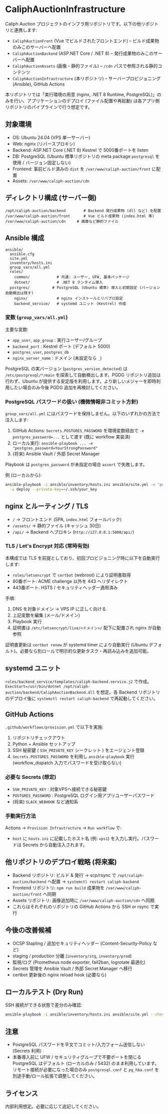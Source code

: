 # CaliphAuctionInfrastructure

Caliph Auction プロジェクトのインフラ用リポジトリです。以下の他リポジトリと連携します:

- `CaliphAuctionFront` (Vue でビルドされたフロントエンド) – ビルド成果物のみこのサーバーへ配置
- `CaliphAuctionBackend` (ASP.NET Core / .NET 8) – 発行成果物のみこのサーバーへ配置
- `CaliphAuctionAssets` (画像・静的ファイル) – `/cdn` パスで参照される静的コンテンツ
- `CaliphAuctionInfrastructure` (本リポジトリ) – サーバープロビジョニング (Ansible), GitHub Actions

本リポジトリでは「実行環境の用意 (nginx, .NET 8 Runtime, PostgreSQL)」のみを行い、アプリケーションのデプロイ (ファイル配置や再起動) は各アプリ側リポジトリのパイプラインで行う想定です。

## 対象環境
- OS: Ubuntu 24.04 (VPS 単一サーバー)
- Web: nginx (リバースプロキシ)
- Backend: ASP.NET Core (.NET 8) Kestrel で 5000番ポートを listen
- DB: PostgreSQL (Ubuntu 標準リポジトリの meta package `postgresql` を使用 / バージョン固定しない)
- Frontend: 事前ビルド済みの `dist` を `/var/www/caliph-auction/front` に配置
- Assets: `/var/www/caliph-auction/cdn`

## ディレクトリ構成 (サーバー側)
```
/opt/caliph-auction/backend        # Backend 発行成果物 (dll など) を配置
/var/www/caliph-auction/front      # Vue ビルド成果物 (index.html 等)
/var/www/caliph-auction/cdn     # 画像など静的ファイル
```

## Ansible 構成
```
ansible/
  ansible.cfg
  site.yml
  inventory/hosts.ini
  group_vars/all.yml
  roles/
    common/            # 共通: ユーザー, UFW, 基本パッケージ
    dotnet/            # .NET 8 ランタイム導入
  postgres/          # PostgreSQL (Ubuntu 標準) 導入と初期設定 (バージョン自動検出は残す)
    nginx/             # nginx インストールとリバプロ設定
    backend_service/   # systemd ユニット (Kestrel) 作成
```

### 変数 (`group_vars/all.yml`)
主要な変数:
- `app_user`, `app_group` : 実行ユーザー/グループ
- `backend_port` : Kestrel ポート (デフォルト 5000)
- `postgres_user`, `postgres_db`
- `nginx_server_name` : ドメイン (未設定なら `_`)

PostgreSQL の実バージョン (`postgres_version_detected`) は `/etc/postgresql/*/main` を探索して自動検出します。PGDG リポジトリ追加は行わず、Ubuntu が提供する安定版を利用します。より新しいメジャーを即時利用したい場合のみ今後 PGDG 追加を再検討してください。

### PostgreSQL パスワードの扱い (機微情報非コミット方針)
`group_vars/all.yml` にはパスワードを保持しません。以下のいずれかの方法で注入します:
1. GitHub Actions: `Secrets.POSTGRES_PASSWORD` を環境変数経由で `-e postgres_password=...` として渡す (既に workflow 実装済)
2. ローカル実行: `ansible-playbook ... -e "postgres_password=YourStrongPassword"`
3. (将来) Ansible Vault / 外部 Secret Manager

Playbook は `postgres_password` が未指定の場合 `assert` で失敗します。

例 (ローカルから):
```bash
ansible-playbook -i ansible/inventory/hosts.ini ansible/site.yml -e "postgres_password=StrongPass123" \
  -u deploy --private-key=~/.ssh/your_key
```

## nginx とルーティング / TLS
- `/` → フロントエンド (SPA, `index.html` フォールバック)
- `/assets/` → 静的ファイル (キャッシュ 30日)
- `/api/` → Backend へプロキシ (`http://127.0.0.1:5000/api/`)

### TLS / Let's Encrypt 対応 (常時有効)
本構成では TLS を前提としており、初回プロビジョニング時に以下を自動実行します:
- `roles/letsencrypt` で `certbot` (webroot) により証明書取得
- 80番ポート: ACME challenge 以外を 443 へリダイレクト
- 443番ポート: HSTS / セキュリティヘッダー適用済み

手順:
1. DNS を対象ドメイン → VPS IP に正しく向ける
2. 上記変数を編集 (メール/ドメイン)
3. Playbook 実行
4. 証明書は `/etc/letsencrypt/live/<ドメイン>/` 配下に配置され nginx が自動参照

証明書更新は `certbot renew` が systemd timer により自動実行 (Ubuntu デフォルト)。必要なら別ロールで明示的な更新タスク・再読み込みを追加可能。

## systemd ユニット
`roles/backend_service/templates/caliph-backend.service.j2` で作成。
`ExecStart=/usr/bin/dotnet /opt/caliph-auction/backend/CaliphAuctionBackend.dll` を想定。各 Backend リポジトリのデプロイ後に `systemctl restart caliph-backend` で再起動してください。

## GitHub Actions
`.github/workflows/provision.yml` で以下を実施:
1. リポジトリチェックアウト
2. Python + Ansible セットアップ
3. SSH 秘密鍵 ( `SSH_PRIVATE_KEY` シークレット ) をエージェント登録
4. `Secrets.POSTGRES_PASSWORD` を利用し `ansible-playbook` 実行 (workflow_dispatch 入力でパスワードを受け取らない)

### 必要な Secrets (想定)
- `SSH_PRIVATE_KEY` : 対象VPSへ接続できる秘密鍵
- `POSTGRES_PASSWORD` : PostgreSQL ログイン用アプリユーザーパスワード
- (将来) `SLACK_WEBHOOK` など通知系

### 手動実行方法
Actions → `Provision Infrastructure` → `Run workflow` で:
- `host` に `hosts.ini` に記載したホスト名 (例: `vps1`)
を入力し実行。パスワードは Secrets から自動注入されます。

## 他リポジトリのデプロイ戦略 (将来案)
- Backend リポジトリ: ビルド & 発行 → scp/rsync で `/opt/caliph-auction/backend` へ配置 → `systemctl restart caliph-backend`
- Frontend リポジトリ: `npm run build` 成果物を `/var/www/caliph-auction/front` へ同期
- Assets リポジトリ: 画像追加時に `/var/www/caliph-auction/cdn` へ同期
- これらはそれぞれのリポジトリの GitHub Actions から SSH or rsync で実行

## 今後の改善候補
- OCSP Stapling / 追加セキュリティヘッダー (Content-Security-Policy など)
- staging / production 分離 (`inventory/stg`, `inventory/prod`)
- 監視/ログ (Prometheus node exporter, fail2ban, logrotate 最適化)
- Secrets 管理を Ansible Vault / 外部 Secret Manager へ移行
- certbot 更新後の nginx reload hook (必要なら)

## ローカルテスト (Dry Run)
SSH 接続ができる状態で差分のみ確認:
```bash
ansible-playbook -i ansible/inventory/hosts.ini ansible/site.yml --check -e "postgres_password=Dummy"
```

## 注意
- PostgreSQL パスワードを平文でコミット/入力フォーム送信しない (Secrets 利用)
- 本番導入前に UFW / セキュリティグループで不要ポートを閉じる
PostgreSQL はデフォルト (ローカルのみ / 5432) のまま利用しています。リモート接続が必要になった場合のみ `postgresql.conf` と `pg_hba.conf` を別途手動/ロール拡張で調整してください。

## ライセンス
内部利用想定。必要に応じて追記してください。
